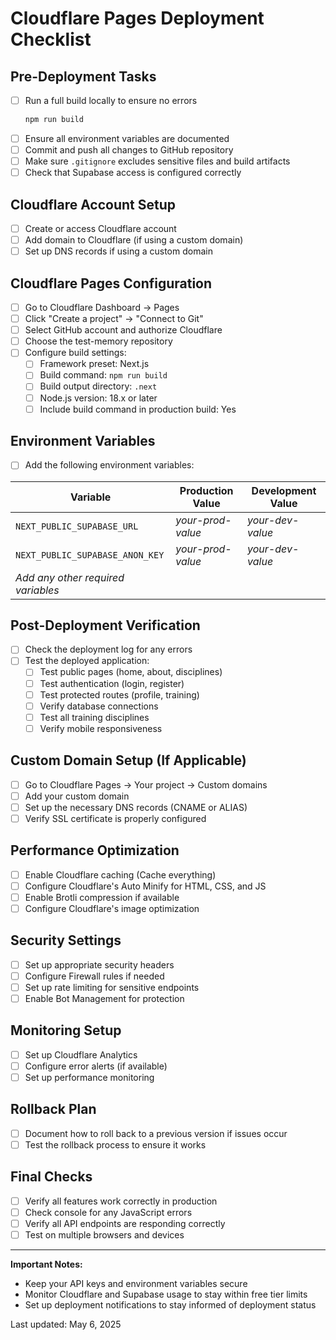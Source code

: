 # Cloudflare Pages Deployment Checklist

## Pre-Deployment Tasks

- [ ] Run a full build locally to ensure no errors
  ```bash
  npm run build
  ```
- [ ] Ensure all environment variables are documented
- [ ] Commit and push all changes to GitHub repository
- [ ] Make sure `.gitignore` excludes sensitive files and build artifacts
- [ ] Check that Supabase access is configured correctly

## Cloudflare Account Setup

- [ ] Create or access Cloudflare account
- [ ] Add domain to Cloudflare (if using a custom domain)
- [ ] Set up DNS records if using a custom domain

## Cloudflare Pages Configuration

- [ ] Go to Cloudflare Dashboard → Pages
- [ ] Click "Create a project" → "Connect to Git"
- [ ] Select GitHub account and authorize Cloudflare
- [ ] Choose the test-memory repository
- [ ] Configure build settings:
  - [ ] Framework preset: Next.js
  - [ ] Build command: `npm run build`
  - [ ] Build output directory: `.next`
  - [ ] Node.js version: 18.x or later
  - [ ] Include build command in production build: Yes

## Environment Variables

- [ ] Add the following environment variables:

| Variable | Production Value | Development Value |
|----------|------------------|-------------------|
| `NEXT_PUBLIC_SUPABASE_URL` | *your-prod-value* | *your-dev-value* |
| `NEXT_PUBLIC_SUPABASE_ANON_KEY` | *your-prod-value* | *your-dev-value* |
| *Add any other required variables* | | |

## Post-Deployment Verification

- [ ] Check the deployment log for any errors
- [ ] Test the deployed application:
  - [ ] Test public pages (home, about, disciplines)
  - [ ] Test authentication (login, register)
  - [ ] Test protected routes (profile, training)
  - [ ] Verify database connections
  - [ ] Test all training disciplines
  - [ ] Verify mobile responsiveness

## Custom Domain Setup (If Applicable)

- [ ] Go to Cloudflare Pages → Your project → Custom domains
- [ ] Add your custom domain
- [ ] Set up the necessary DNS records (CNAME or ALIAS)
- [ ] Verify SSL certificate is properly configured

## Performance Optimization

- [ ] Enable Cloudflare caching (Cache everything)
- [ ] Configure Cloudflare's Auto Minify for HTML, CSS, and JS
- [ ] Enable Brotli compression if available
- [ ] Configure Cloudflare's image optimization

## Security Settings

- [ ] Set up appropriate security headers
- [ ] Configure Firewall rules if needed
- [ ] Set up rate limiting for sensitive endpoints
- [ ] Enable Bot Management for protection

## Monitoring Setup

- [ ] Set up Cloudflare Analytics
- [ ] Configure error alerts (if available)
- [ ] Set up performance monitoring

## Rollback Plan

- [ ] Document how to roll back to a previous version if issues occur
- [ ] Test the rollback process to ensure it works

## Final Checks

- [ ] Verify all features work correctly in production
- [ ] Check console for any JavaScript errors
- [ ] Verify all API endpoints are responding correctly
- [ ] Test on multiple browsers and devices

---

**Important Notes:**
- Keep your API keys and environment variables secure
- Monitor Cloudflare and Supabase usage to stay within free tier limits
- Set up deployment notifications to stay informed of deployment status

Last updated: May 6, 2025 
